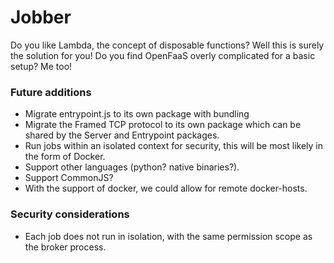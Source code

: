 # Jobber

Do you like Lambda, the concept of disposable functions? Well this is surely the solution for you! Do you find OpenFaaS overly complicated for a basic setup? Me too!

### Future additions

- Migrate entrypoint.js to its own package with bundling
- Migrate the Framed TCP protocol to its own package which can be shared by the Server and Entrypoint packages.
- Run jobs within an isolated context for security, this will be most likely in the form of Docker.
- Support other languages (python? native binaries?).
- Support CommonJS?
- With the support of docker, we could allow for remote docker-hosts.

### Security considerations

- Each job does not run in isolation, with the same permission scope as the broker process.

